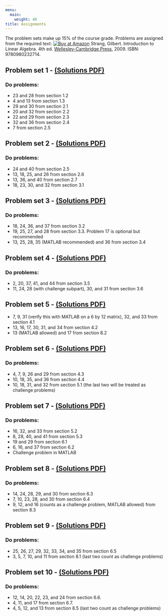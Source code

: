 ```yaml
---
menu:
  main:
    weight: 40
title: Assignments
---
```

The problem sets make up 15% of the course grade. Problems are assigned from the required text: [![Buy at Amazon](images/a_logo_17.gif)](https://www.amazon.com/exec/obidos/ASIN/0980232716/ref=nosim/mitopencourse-20?linkCode=w61&imprToken=88O6qQed.wV654ySgRZ8OQ&slotNum=0) Strang, Gilbert. Introduction to Linear Algebra. 4th ed. [Wellesley-Cambridge Press](http://www.wellesleycambridge.com/), 2009. ISBN: 9780980232714.

## Problem set 1 - [(Solutions PDF)](assignments/MIT18_06S10_pset1_s10_soln.pdf)
### Do problems:

- 23 and 28 from section 1.2
- 4 and 13 from section 1.3
- 29 and 30 from section 2.1
- 20 and 32 from section 2.2
- 22 and 29 from section 2.3
- 32 and 36 from section 2.4
- 7 from section 2.5

## Problem set 2 - [(Solutions PDF)](assignments/MIT18_06S10_pset2_s10_soln.pdf)
### Do problems:

- 24 and 40 from section 2.5
- 13, 18, 25, and 26 from section 2.6
- 13, 36, and 40 from section 2.7
- 18, 23, 30, and 32 from section 3.1

## Problem set 3 - [(Solutions PDF)](assignments/MIT18_06S10_pset3_s10_soln.pdf)
### Do problems:

- 18, 24, 36, and 37 from section 3.2
- 19, 25, 27, and 28 from section 3.3. Problem 17 is optional but recommended
- 13, 25, 28, 35 (MATLAB recommended) and 36 from section 3.4

## Problem set 4 - [(Solutions PDF)](assignments/MIT18_06S10_pset4_s10_soln.pdf)
### Do problems:

- 2, 20, 37, 41, and 44 from section 3.5
- 11, 24, 28 (with challenge subpart), 30, and 31 from section 3.6

## Problem set 5 - [(Solutions PDF)](assignments/MIT18_06S10_pset5_s10_soln.pdf)
- 7, 9, 31 (verify this with MATLAB on a 6 by 12 matrix), 32, and 33 from section 4.1
- 13, 16, 17, 30, 31, and 34 from section 4.2
- 13 (MATLAB allowed) and 17 from section 8.2

## Problem set 6 - [(Solutions PDF)](assignments/MIT18_06S10_pset6_s10_soln.pdf)
### Do problems:

- 4, 7, 9, 26 and 29 from section 4.3
- 10, 18, 35, and 36 from section 4.4
- 10, 18, 31, and 32 from section 5.1 (the last two will be treated as challenge problems)

## Problem set 7 - [(Solutions PDF)](assignments/MIT18_06S10_pset7_s10_soln.pdf)
### Do problems:

- 16, 32, and 33 from section 5.2
- 8, 28, 40, and 41 from section 5.3
- 19 and 29 from section 6.1
- 6, 16, and 37 from section 6.2
- Challenge problem in MATLAB

## Problem set 8 - [(Solutions PDF)](assignments/MIT18_06S10_pset8_s10_soln.pdf)
### Do problems:

- 14, 24, 28, 29, and 30 from section 6.3
- 7, 10, 23, 28, and 30 from section 6.4
- 9, 12, and 16 (counts as a challenge problem, MATLAB allowed) from section 8.3

## Problem set 9 - [(Solutions PDF)](assignments/MIT18_06S10_pset9_s10_soln.pdf)
### Do problems:

- 25, 26, 27, 29, 32, 33, 34, and 35 from section 6.5
- 3, 5, 7, 10, and 11 from section 8.1 (last two count as challenge problems)

## Problem set 10 - [(Solutions PDF)](assignments/MIT18_06S10_pset10_s10_soln.pdf)
### Do problems:

- 12, 14, 20, 22, 23, and 24 from section 6.6.
- 4, 11, and 17 from section 6.7.
- 4, 5, 12, and 13 from section 8.5 (last two count as challenge problems)
